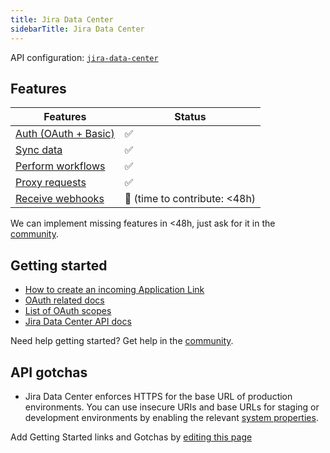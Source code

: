 ```yaml
---
title: Jira Data Center
sidebarTitle: Jira Data Center
---
```


API configuration: [`jira-data-center`](https://terapi.dev/providers.yaml)

## Features

| Features | Status |
| - | - |
| [Auth (OAuth + Basic)](/integrate/guides/authorize-an-api) | ✅ |
| [Sync data](https://terapi.gitbook.io/terapi-api-explorer/integrate/guides/sync-data-from-an-api) | ✅ |
| [Perform workflows](https://terapi.gitbook.io/terapi-api-explorer/integrate/guides/perform-workflows-with-an-api) | ✅ |
| [Proxy requests](https://terapi.gitbook.io/terapi-api-explorer/integrate/guides/proxy-requests-to-an-api) | ✅ |
| [Receive webhooks](https://terapi.gitbook.io/terapi-api-explorer/integrate/guides/receive-webhooks-from-an-api) | 🚫 (time to contribute: &lt;48h) |

We can implement missing features in &lt;48h, just ask for it in the [community](https://terapi.dev/slack).

## Getting started

-   [How to create an incoming Application Link](https://confluence.atlassian.com/adminjiraserver/configure-an-incoming-link-1115659067.html)
-   [OAuth related docs](https://confluence.atlassian.com/adminjiraserver/jira-oauth-2-0-provider-api-1115659070.html)
-   [List of OAuth scopes](https://confluence.atlassian.com/adminjiraserver/jira-oauth-2-0-provider-api-1115659070.html#JiraOAuth2.0providerAPI-scopes)
-   [Jira Data Center API docs](https://docs.atlassian.com/software/jira/docs/api/REST/9.14.0/)

Need help getting started? Get help in the [community](https://terapi.dev/slack).

## API gotchas
-  Jira Data Center enforces HTTPS for the base URL of production environments. You can use insecure URIs and base URLs for staging or development environments by enabling the relevant [system properties](https://confluence.atlassian.com/adminjiraserver/oauth-2-0-provider-system-properties-1115659073.html).

Add Getting Started links and Gotchas by [editing this page]()

